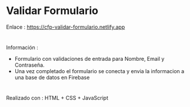 # Validar Formulario

Enlace : https://cfp-validar-formulario.netlify.app

#

Información :
- Formulario con validaciones de entrada para Nombre, Email y Contraseña.
- Una vez completado el formulario se conecta y envia la informacion a una base de datos en Firebase

#

Realizado con : HTML + CSS + JavaScript
